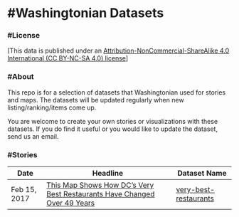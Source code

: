 # #Washingtonian Datasets

### #License

[This data is published under an <a href="https://creativecommons.org/licenses/by-nc-sa/4.0/">Attribution-NonCommercial-ShareAlike 4.0 International (CC BY-NC-SA 4.0) license</a>]

### #About

This repo is for a selection of datasets that Washingtonian used for stories and maps. The datasets will be updated regularly when new listing/ranking/items come up. 

You are welcome to create your own stories or visualizations with these datasets. If you do find it useful or you would like to update the dataset, send us an email. 

### #Stories
<table>
<thead>
<tr>
<th>Date</th>
<th>Headline</th>
<th>Dataset Name</th>
</tr>
</thead>
<tbody>
<tr>
<td>Feb 15, 2017</td>
<td><a href="http://bit.ly/2orLX74">This Map Shows How DC’s Very Best Restaurants Have Changed Over 49 Years</a></td>
<td><a href="http://bit.ly/2p4WtlB">very-best-restaurants</a></td>
</tr>
</tbody></table>



